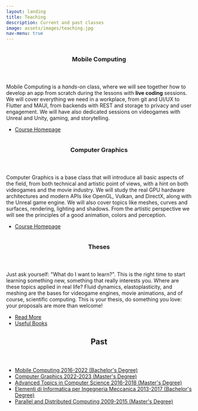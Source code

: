 ```yaml
---
layout: landing
title: Teaching
description: Current and past classes
image: assets/images/teaching.jpg
nav-menu: true
---
```


<!-- Main -->
<div id="main">

<section id="courses" class="spotlights">
	<section>
		<a href="{{site.baseurl}}/pages/mobile.html" class="image">
			<img src="{% link images/mc.jpg %}" alt="" data-position="center center" />
		</a>
		<div class="content">
			<div class="inner">
				<header class="major">
					<h3>Mobile Computing</h3>
				</header>
				<p>Mobile Computing is a <em>hands-on</em> class, where we will see together how to develop an app from scratch during the lessons with <strong>live coding</strong> sessions. We will cover everything we need in a workplace, from git and UI/UX to Flutter and MAUI, from backends with REST and storage to privacy and user engagement. We will have also dedicated sessions on videogames with Unreal and Unity, gaming, and storytelling.</p>
				<ul class="actions">
					<li><a href="{{site.baseurl}}/pages/mobile.html" class="button">Course Homepage</a></li>
				</ul>
			</div>
		</div>
	</section>
	<section>
		<a href="{{site.baseurl}}/pages/graphics.html" class="image">
			<img src="{% link images/cg.jpg %}" alt="" data-position="top center" />
		</a>
		<div class="content">
			<div class="inner">
				<header class="major">
					<h3>Computer Graphics</h3>
				</header>
				<p>Computer Graphics is a base class that will introduce all basic aspects of the field, from both technical and artistic point of views, with a hint on both videogames and the movie industry. We will study the real GPU hardware architectures and modern APIs like OpenGL, Vulkan, and DirectX, along with the Unreal game engine. We will also cover topics like meshes, curves and surfaces, rendering, lighting and shadows. From the artistic perspective we will see the principles of a good animation, colors and perception.</p>
				<ul class="actions">
					<li><a href="{{site.baseurl}}/pages/graphics.html" class="button">Course Homepage</a></li>
				</ul>
			</div>
		</div>
	</section>
	<section>
		<a href="{{site.baseurl}}/pages/theses.html" class="image">
			<img src="{% link images/theses.jpg %}" alt="" data-position="top center" />
		</a>
		<div class="content">
			<div class="inner">
				<header class="major">
					<h3>Theses</h3>
				</header>
				<p>Just ask yourself: "What do I want to learn?". This is the right time to start learning something new, something that really interests you. Where are these topics applied in real life? Fluid dynamics, elastoplasticity, and meshing are the bases for videogame engines, movie animations, and of course, scientific computing. This is your thesis, do something you love: your proposals are more than welcome!</p>
				<ul class="actions">
					<li><a href="{{site.baseurl}}/pages/theses.html" class="button">Read More</a></li>
					<li><a href="{{site.baseurl}}/pages/readings.html" class="button special">Useful Books</a></li>
				</ul>
			</div>
		</div>
	</section>
</section>









<section>
<div class="inner">

<header class="major">
	<h2>Past</h2>
</header>
<ul>
	<li><a href="{{site.baseurl}}/pages/mobile.html">Mobile Computing 2016-2022 (Bachelor's Degree)</a></li>
	<li><a href="{{site.baseurl}}/pages/graphics.html">Computer Graphics 2022-2023 (Master's Degree)</a></li>
	<li><a href="{{site.baseurl}}/pages/atcs.html">Advanced Topics in Computer Science 2016-2018 (Master's Degree)</a></li>
	<li><a href="{{site.baseurl}}/pages/ei.html">Elementi di Informatica per Ingegneria Meccanica 2013-2017 (Bachelor's Degree)</a></li>
	<li><a href="{{site.baseurl}}/pages/cpd.html">Parallel and Distributed Computing 2009-2015 (Master's Degree)</a></li>
</ul>


</div>
</section>
</div>